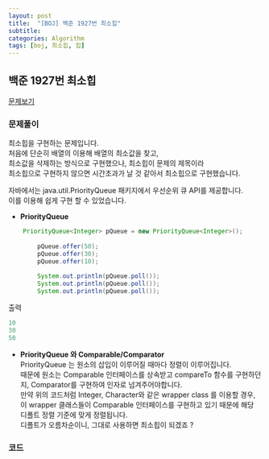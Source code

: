 ```yaml
---
layout: post
title:  "[BOJ] 백준 1927번 최소힙"
subtitle: 
categories: Algorithm
tags: [boj, 최소힙, 힙]
---
```


## 백준 1927번 최소힙

[문제보기](https://www.acmicpc.net/problem/1927)

### 문제풀이

최소힙을 구현하는 문제입니다.    
처음에 단순히 배열의 이용해 배열의 최소값을 찾고,     
최소값을 삭제하는 방식으로 구현했으나, 최소힙이 문제의 제목이라    
최소힙으로 구현하지 않으면 시간초과가 날 것 같아서 최소힙으로 구현했습니다.    

자바에서는 java.util.PriorityQueue 패키지에서 우선순위 큐 API를 제공합니다.    
이를 이용해 쉽게 구현 할 수 있었습니다.    

* **PriorityQueue**    
```java
    PriorityQueue<Integer> pQueue = new PriorityQueue<Integer>();
		
		pQueue.offer(50);
		pQueue.offer(30);
		pQueue.offer(10);
		
		System.out.println(pQueue.poll());
		System.out.println(pQueue.poll());
		System.out.println(pQueue.poll());
```
출력
```java
10
30
50
```

* **PriorityQueue 와 Comparable/Comparator**     
 PriorityQueue 는 원소의 삽입이 이루어질 때마다 정렬이 이루어집니다.    
 때문에 원소는 Comparable 인터페이스를 상속받고 compareTo 함수를 구현하던지,
 Comparator를 구현하여 인자로 넘겨주어야합니다.     
 만약 위의 코드처럼 Integer, Character와 같은 wrapper class 를 이용할 경우,   
 이 wrapper 클래스들이 Comparable 인터페이스를 구현하고 있기 때문에 해당 디폴트 정렬 기준에 맞게 정렬됩니다.    
 디폴트가 오름차순이니, 그대로 사용하면 최소힙이 되겠죠 ?     


### 코드
<script src="https://gist.github.com/yeonui-0626/be220d3c2a6d4a92f501ef412085be83.js"></script>
